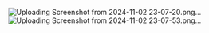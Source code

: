 ![Uploading Screenshot from 2024-11-02 23-07-20.png…]()
![Uploading Screenshot from 2024-11-02 23-07-53.png…]()
